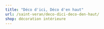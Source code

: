 ```yaml
---
title: "Déco d'ici, Déco d'en haut"
url: /saint-veran/deco-dici-deco-den-haut/
shop: décoration intérieure
---
```

